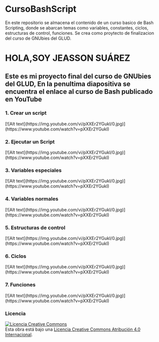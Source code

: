 # CursoBashScript
En este repositorio se almacena el contenido de un curso basico de Bash Scripting, donde se abarcan temas como variables, constantes, ciclos, estructuras de control, funciones. Se crea como proytecto de finalizacion del curso de GNUbies del GLUD.
<h1>HOLA,SOY JEASSON SUÁREZ</h1>
<h2>Este es mi proyecto final del curso de GNUbies del GLUD, En la penultima diapositiva se encuentra el enlace al curso de Bash publicado en YouTube</h2>
<h3>1. Crear un script</h3>
[![Alt text](https://img.youtube.com/vi/pXXEr2YGukI/0.jpg)](https://www.youtube.com/watch?v=pXXEr2YGukI)
<h3>2. Ejecutar un Script</h3>
[![Alt text](https://img.youtube.com/vi/pXXEr2YGukI/0.jpg)](https://www.youtube.com/watch?v=pXXEr2YGukI)
<h3>3. Variables especiales</h3>
[![Alt text](https://img.youtube.com/vi/pXXEr2YGukI/0.jpg)](https://www.youtube.com/watch?v=pXXEr2YGukI)
<h3>4. Variables normales</h3>
[![Alt text](https://img.youtube.com/vi/pXXEr2YGukI/0.jpg)](https://www.youtube.com/watch?v=pXXEr2YGukI)
<h3>5. Estructuras de control</h3>
[![Alt text](https://img.youtube.com/vi/pXXEr2YGukI/0.jpg)](https://www.youtube.com/watch?v=pXXEr2YGukI)
<h3>6. Ciclos</h3>
[![Alt text](https://img.youtube.com/vi/pXXEr2YGukI/0.jpg)](https://www.youtube.com/watch?v=pXXEr2YGukI)
<h3>7. Funciones</h3>
[![Alt text](https://img.youtube.com/vi/pXXEr2YGukI/0.jpg)](https://www.youtube.com/watch?v=pXXEr2YGukI)

<h3>Licencia</h3>
<a rel="license" href="http://creativecommons.org/licenses/by/4.0/"><img alt="Licencia Creative Commons" style="border-width:0" src="https://i.creativecommons.org/l/by/4.0/88x31.png" /></a><br />Esta obra está bajo una <a rel="license" href="http://creativecommons.org/licenses/by/4.0/">Licencia Creative Commons Atribución 4.0 Internacional</a>.

